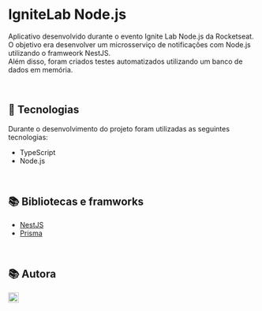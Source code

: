 # IgniteLab Node.js
Aplicativo desenvolvido durante o evento Ignite Lab Node.js da Rocketseat. <br>
O objetivo era desenvolver um microsserviço de notificações com Node.js utilizando o framweork NestJS.<br>
Além disso, foram criados testes automatizados utilizando um banco de dados em memória.


<br>

## 🚀 Tecnologias
Durante o desenvolvimento do projeto foram utilizadas as seguintes tecnologias:
* TypeScript
* Node.js

<br>

## 📚 Bibliotecas e framworks
* [NestJS](https://nestjs.com/)
* [Prisma](https://www.prisma.io/)





<br>

## 📚 Autora
<a href="https://www.linkedin.com/in/dayanesallet/" target="_blank"><img align="left" src="https://raw.githubusercontent.com/yushi1007/yushi1007/main/images/linkedin.svg" alt="" width="21px"/></a>
